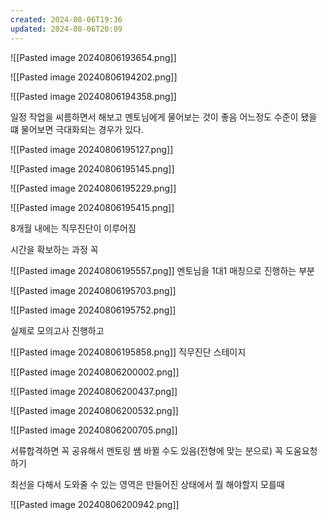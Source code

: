 ```yaml
---
created: 2024-08-06T19:36
updated: 2024-08-06T20:09
---
```

![[Pasted image 20240806193654.png]]

![[Pasted image 20240806194202.png]]

![[Pasted image 20240806194358.png]]

일정 작업을 씨름하면서 해보고 멘토님에게 물어보는 것이 좋음
어느정도 수준이 됐을 떄 물어보면 극대화되는 경우가 있다.

![[Pasted image 20240806195127.png]]

![[Pasted image 20240806195145.png]]

![[Pasted image 20240806195229.png]]

![[Pasted image 20240806195415.png]]

8개월 내에는 직무진단이 이루어짐

시간을 확보하는 과정 꼭

![[Pasted image 20240806195557.png]]
멘토님을 1대1 매칭으로 진행하는 부분

![[Pasted image 20240806195703.png]]

![[Pasted image 20240806195752.png]]

실제로 모의고사 진행하고

![[Pasted image 20240806195858.png]]
직무진단 스테이지

![[Pasted image 20240806200002.png]]

![[Pasted image 20240806200437.png]]

![[Pasted image 20240806200532.png]]

![[Pasted image 20240806200705.png]]

서류합격하면 꼭 공유해서 멘토링 쌤 바뀔 수도 있음(전형에 맞는 분으로) 꼭 도움요청하기

최선을 다해서 도와줄 수 있는 영역은 만들어진 상태에서 뭘 해야할지 모를때

![[Pasted image 20240806200942.png]]



